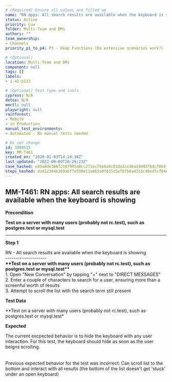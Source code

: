 ```yaml
---
# (Required) Ensure all values are filled up
name: "RN apps: All search results are available when the keyboard is showing"
status: Active
priority: Low
folder: Multi-Team and DMs
authors: ""
team_ownership: 
- Channels
priority_p1_to_p4: P3 - Deep Functions (Do extensive scenarios work?)

# (Optional)
location: Multi-Team and DMs
component: null
tags: []
labels: 
- 1.42-p123

# (Optional) Test type and tools
cypress: N/A
detox: N/A
mmctl: null
playwright: null
rainforest: 
- Mobile
- in Production
manual_test_environments: 
- Automated - No manual tests needed

# Do not change
id: 3904515
key: MM-T461
created_on: "2020-01-03T14:24:36Z"
last_updated: "2022-09-09T20:29:23Z"
case_hashed: e49a8de386f210f995a8cc271ec75e6a8c01da3ccdba19d42f64cf6b4ff107683ce39be70eb938e0b7e4c5c84c567e99
steps_hashed: da412304b269abf7e590e11a865a07015c5ef87b6a4331c40ed7cf64e7fb6a4afefd9017fbc6add61ab79bd4a99494aa
---
```


<!-- (Auto-generated) Based on frontmatter's "key" and "name" -->

## MM-T461: RN apps: All search results are available when the keyboard is showing

**Precondition**

**Test on a server with many users (probably not rc.test), such as postgres.test or mysql.test**

---

**Step 1**

RN - All search results are available when the keyboard is showing\
\--------------------\
**\*\*Test on a server with many users (probably not rc.test), such as postgres.test or mysql.test\*\***\
1\. Open "New Conversation" by tapping "+" next to "DIRECT MESSAGES"\
2\. Enter a couple of characters to search for a user, ensuring more than a screenful worth of results\
3\. Attempt to scroll the list with the search term still present

**Test Data**

\*\*Test on a server with many users (probably not rc.test), such as postgres.test or mysql.test\*

**Expected**

The current excpected behavior is to hide the keyboard with any user interaction. For this test, the keyboard should hide as soon as the user beigns scrolling.\
\
\
Previous expected behavior for the test was incorrect: Can scroll list to the bottom and interact with all results (the bottom of the list doesn't get 'stuck' under an open keyboard)
